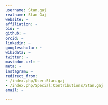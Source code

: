 ```yaml
---
username: Stan.gaj
realname: Stan Gaj
website: ~
affiliation: ~
bio: ~
github: ~
orcid: ~
linkedin: ~
googlescholar: ~
wikidata: ~
twitter: ~
mastodon-url: ~
meta: ~
instagram: ~
redirect_from:
- /index.php/User:Stan.gaj
- /index.php/Special:Contributions/Stan.gaj
email: ~

---
```

